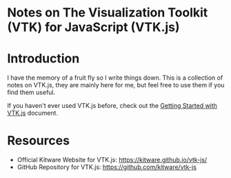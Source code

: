 # Notes on The Visualization Toolkit (VTK) for JavaScript (VTK.js)

# Introduction
I have the memory of a fruit fly so I write things down. This is a collection of notes on VTK.js, they are mainly here for me, but feel free to use them if you find them useful.

If you haven't ever used VTK.js before, check out the [Getting Started with VTK.js](GettingStartedWithVTK-js.md) document.

# Resources
- Official Kitware Website for VTK.js: https://kitware.github.io/vtk-js/
- GitHub Repository for VTK.js: https://github.com/kitware/vtk-js